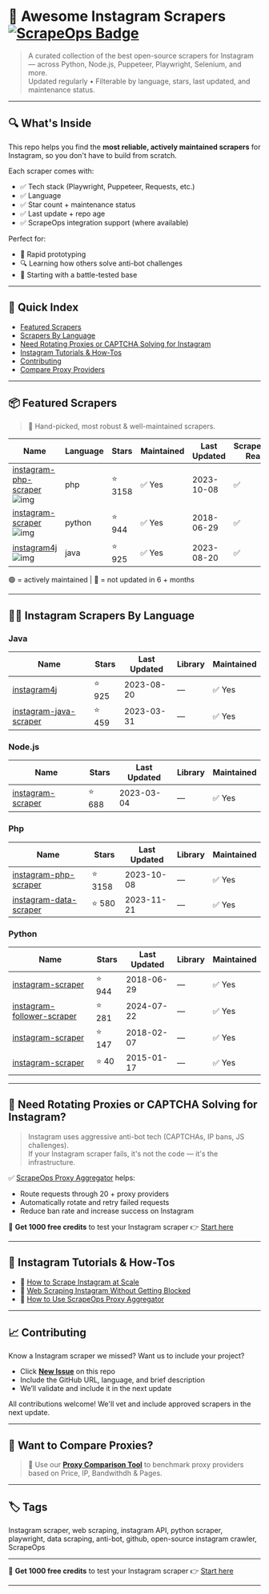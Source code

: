 # 🛒 Awesome Instagram Scrapers [![ScrapeOps Badge](https://img.shields.io/badge/powered_by-ScrapeOps-blue)](https://scrapeops.io)

> A curated collection of the best open-source scrapers for Instagram — across Python, Node.js, Puppeteer, Playwright, Selenium, and more.  
> Updated regularly • Filterable by language, stars, last updated, and maintenance status.

---

## 🔍 What's Inside
This repo helps you find the **most reliable, actively maintained scrapers** for Instagram, so you don't have to build from scratch.  

Each scraper comes with:

- ✅ Tech stack (Playwright, Puppeteer, Requests, etc.)
- ✅ Language
- ✅ Star count + maintenance status
- ✅ Last update + repo age
- ✅ ScrapeOps integration support (where available)

Perfect for:  
- 🧪 Rapid prototyping  
- 🔍 Learning how others solve anti-bot challenges  
- 🚀 Starting with a battle-tested base

---

## 📑 Quick Index
- [Featured Scrapers](#featured-instagram-scrapers)
- [Scrapers By Language](#instagram-scrapers-by-language)
- [Need Rotating Proxies or CAPTCHA Solving for Instagram](#rotating-proxies-or-captcha-solving-for-instagram)
- [Instagram Tutorials & How-Tos](#instagram-tutorials)
- [Contributing](#contributing)
- [Compare Proxy Providers](#compare-proxies)

---

## 📦 Featured Scrapers <a id="featured-instagram-scrapers"></a>
> 🏅 Hand-picked, most robust & well-maintained scrapers.

| Name | Language | Stars | Maintained | Last Updated | ScrapeOps-Ready |
|------|----------|-------|------------|--------------|-----------------|
| [instagram-php-scraper](https://github.com/postaddictme/instagram-php-scraper) ![img](https://github.com/postaddictme.png?size=20) | php | ⭐ 3158 | ✅ Yes | 2023-10-08 | ✅ |
| [instagram-scraper](https://github.com/meetmangukiya/instagram-scraper) ![img](https://github.com/meetmangukiya.png?size=20) | python | ⭐ 944 | ✅ Yes | 2018-06-29 | ✅ |
| [instagram4j](https://github.com/instagram4j/instagram4j) ![img](https://github.com/instagram4j.png?size=20) | java | ⭐ 925 | ✅ Yes | 2023-08-20 | ✅ |

🟢 = actively maintained \| 🔴 = not updated in 6 + months

---

## 🧑‍💻 Instagram Scrapers By Language <a id="instagram-scrapers-by-language"></a>

### Java
| Name | Stars | Last Updated | Library | Maintained |
|------|-------|--------------|---------|------------|
| [instagram4j](https://github.com/instagram4j/instagram4j) | ⭐ 925 | 2023-08-20 | — | ✅ Yes |
| [instagram-java-scraper](https://github.com/postaddictme/instagram-java-scraper) | ⭐ 459 | 2023-03-31 | — | ✅ Yes |


### Node.js
| Name | Stars | Last Updated | Library | Maintained |
|------|-------|--------------|---------|------------|
| [instagram-scraper](https://github.com/drawrowfly/instagram-scraper) | ⭐ 688 | 2023-03-04 | — | ✅ Yes |


### Php
| Name | Stars | Last Updated | Library | Maintained |
|------|-------|--------------|---------|------------|
| [instagram-php-scraper](https://github.com/postaddictme/instagram-php-scraper) | ⭐ 3158 | 2023-10-08 | — | ✅ Yes |
| [instagram-data-scraper](https://github.com/noncent/instagram-data-scraper) | ⭐ 580 | 2023-11-21 | — | ✅ Yes |


### Python
| Name | Stars | Last Updated | Library | Maintained |
|------|-------|--------------|---------|------------|
| [instagram-scraper](https://github.com/meetmangukiya/instagram-scraper) | ⭐ 944 | 2018-06-29 | — | ✅ Yes |
| [instagram-follower-scraper](https://github.com/redianmarku/instagram-follower-scraper) | ⭐ 281 | 2024-07-22 | — | ✅ Yes |
| [instagram-scraper](https://github.com/h4t0n/instagram-scraper) | ⭐ 147 | 2018-02-07 | — | ✅ Yes |
| [instagram-scraper](https://github.com/Hiromi-nee/instagram-scraper) | ⭐ 40 | 2015-01-17 | — | ✅ Yes |

---

## 🔐 Need Rotating Proxies or CAPTCHA Solving for Instagram?<a id="rotating-proxies-or-captcha-solving-for-instagram"></a>

> Instagram uses aggressive anti-bot tech (CAPTCHAs, IP bans, JS challenges).  
> If your Instagram scraper fails, it's not the code — it's the infrastructure.

✅ [ScrapeOps Proxy Aggregator](https://scrapeops.io/proxy-aggregator/) helps:  
- Route requests through 20 + proxy providers  
- Automatically rotate and retry failed requests  
- Reduce ban rate and increase success on Instagram

🎁 **Get 1000 free credits** to test your Instagram scraper 👉 [Start here](https://scrapeops.io)

---

## 🧠 Instagram Tutorials & How-Tos<a id="instagram-tutorials"></a>
- 📘 [How to Scrape Instagram at Scale](https://scrapeops.io/web-scraping-playbook/how-to-scrape-instagram/)
- 🔐 [Web Scraping Instagram Without Getting Blocked](https://scrapeops.io/web-scraping-playbook/web-scraping-without-getting-blocked/)
- 🧪 [How to Use ScrapeOps Proxy Aggregator](https://scrapeops.io/docs/web-scraping-proxy-api-aggregator/quickstart/)

---

## 📈 Contributing<a id="contributing"></a>

Know a Instagram scraper we missed? Want us to include your project?

- Click **[New Issue](../../issues/new)** on this repo
- Include the GitHub URL, language, and brief description
- We’ll validate and include it in the next update

All contributions welcome! We'll vet and include approved scrapers in the next update.

---

## 📣 Want to Compare Proxies?<a id="compare-proxies"></a>

> 📰 Use our [**Proxy Comparison Tool**](https://scrapeops.io/proxy-providers/comparison/) to benchmark proxy providers based on Price, IP, Bandwithdh & Pages.

---

## 🏷 Tags
Instagram scraper, web scraping, instagram API, python scraper, playwright, data scraping, anti-bot, github, open-source instagram crawler, ScrapeOps


---

🎁 **Get 1000 free credits** to test your Instagram scraper 👉 [Start here](https://scrapeops.io)

---